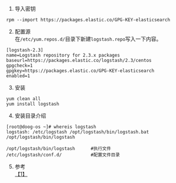 1. 导入密钥
```
rpm --import https://packages.elastic.co/GPG-KEY-elasticsearch
```

2. 配置源  
在`/etc/yum.repos.d/`目录下新建`logstash.repo`写入一下内容。
```
[logstash-2.3]
name=Logstash repository for 2.3.x packages
baseurl=https://packages.elastic.co/logstash/2.3/centos
gpgcheck=1
gpgkey=https://packages.elastic.co/GPG-KEY-elasticsearch
enabled=1
```

3. 安装  
```
yum clean all
yum install logstash
```

4. 安装目录介绍
```
[root@doog-os ~]# whereis logstash
logstash: /etc/logstash /opt/logstash/bin/logstash.bat /opt/logstash/bin/logstash

/opt/logstash/bin/logstash      #执行文件
/etc/logstash/conf.d/           #配置文件目录
```


5. 参考  
[【1】](https://www.elastic.co/guide/en/logstash/current/installing-logstash.html#package-repositories)

